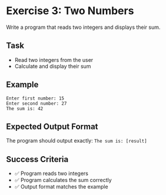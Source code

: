 # Exercise 3: Two Numbers

Write a program that reads two integers and displays their sum.

## Task
- Read two integers from the user
- Calculate and display their sum

## Example
```
Enter first number: 15
Enter second number: 27
The sum is: 42
```

## Expected Output Format
The program should output exactly: `The sum is: [result]`

## Success Criteria
- ✅ Program reads two integers
- ✅ Program calculates the sum correctly
- ✅ Output format matches the example
